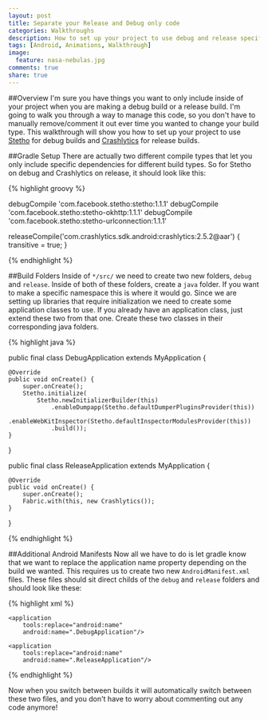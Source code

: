 ```yaml
---
layout: post
title: Separate your Release and Debug only code
categories: Walkthroughs
description: How to set up your project to use debug and release specific code.
tags: [Android, Animations, Walkthrough]
image:
  feature: nasa-nebulas.jpg
comments: true
share: true
---
```


##Overview
I'm sure you have things you want to only include inside of your project when you are making a debug build or a release build. I'm going to walk you through a way to manage this code, so you don't have to manually remove/comment it out ever time you wanted to change your build type. This walkthrough will show you how to set up your project to use [Stetho](http://facebook.github.io/stetho/) for debug builds and [Crashlytics](https://get.fabric.io/) for release builds.

##Gradle Setup
There are actually two different compile types that let you only include specific dependencies for different build types. So for Stetho on debug and Crashlytics on release, it should look like this:

{% highlight groovy %}

debugCompile 'com.facebook.stetho:stetho:1.1.1'
debugCompile 'com.facebook.stetho:stetho-okhttp:1.1.1'
debugCompile 'com.facebook.stetho:stetho-urlconnection:1.1.1'

releaseCompile('com.crashlytics.sdk.android:crashlytics:2.5.2@aar') {
    transitive = true;
}

{% endhighlight %}

##Build Folders
Inside of `*/src/` we need to create two new folders, `debug` and `release`. Inside of both of these folders, create a `java` folder. If you want to make a specific namespace this is where it would go. Since we are setting up libraries that require initialization we need to create some application classes to use. If you already have an application class, just extend these two from that one. Create these two classes in their corresponding java folders. 

{% highlight java %}

public final class DebugApplication extends MyApplication {

    @Override
    public void onCreate() {
        super.onCreate();
        Stetho.initialize(
            Stetho.newInitializerBuilder(this)
                .enableDumpapp(Stetho.defaultDumperPluginsProvider(this))
                .enableWebKitInspector(Stetho.defaultInspectorModulesProvider(this))
                .build());
    }
}

public final class ReleaseApplication extends MyApplication {

    @Override
    public void onCreate() {
        super.onCreate();
        Fabric.with(this, new Crashlytics());
    }
}

{% endhighlight %}

##Additional Android Manifests
Now all we have to do is let gradle know that we want to replace the application name property depending on the build we wanted. This requires us to create two new `AndroidManifest.xml` files. These files should sit direct childs of the `debug` and `release` folders and should look like these:

{% highlight xml %}

<manifest
    package="com.w9jds.myapplication"
    xmlns:android="http://schemas.android.com/apk/res/android"
    xmlns:tools="http://schemas.android.com/tools">

    <application
        tools:replace="android:name"
        android:name=".DebugApplication"/>

</manifest>

<manifest
    package="com.w9jds.myapplication"
    xmlns:android="http://schemas.android.com/apk/res/android"
    xmlns:tools="http://schemas.android.com/tools">

    <application
        tools:replace="android:name"
        android:name=".ReleaseApplication"/>

</manifest>

{% endhighlight %}

Now when you switch between builds it will automatically switch between these two files, and you don't have to worry about commenting out any code anymore!
